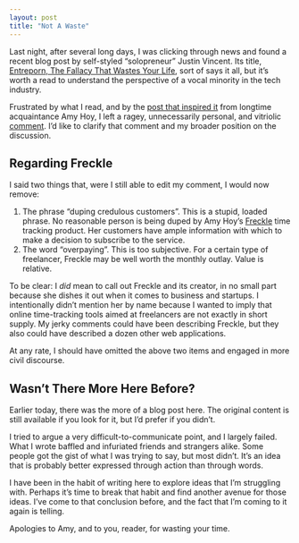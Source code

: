 ```yaml
---
layout: post
title: "Not A Waste"
---
```





Last night, after several long days, I was clicking through news and found a recent blog post by self-styled “solopreneur” Justin Vincent. Its title, [Entreporn, The Fallacy That Wastes Your Life](http://justinvincent.com/page/1392/entreporn-the-fallacy-that-wastes-your-life), sort of says it all, but it’s worth a read to understand the perspective of a vocal minority in the tech industry.

Frustrated by what I read, and by the [post that inspired it](http://unicornfree.com/) from longtime acquaintance Amy Hoy, I left a ragey, unnecessarily personal, and vitriolic [comment](http://news.ycombinator.com/item?id=2338911). I’d like to clarify that comment and my broader position on the discussion.

Regarding Freckle
-----------------

I said two things that, were I still able to edit my comment, I would now remove:

1.  The phrase “duping credulous customers”. This is a stupid, loaded phrase. No reasonable person is being duped by Amy Hoy’s [Freckle](http://letsfreckle.com/) time tracking product. Her customers have ample information with which to make a decision to subscribe to the service.
2.  The word “overpaying”. This is too subjective. For a certain type of freelancer, Freckle may be well worth the monthly outlay. Value is relative.

To be clear: I *did* mean to call out Freckle and its creator, in no small part because she dishes it out when it comes to business and startups. I intentionally didn’t mention her by name because I wanted to imply that online time-tracking tools aimed at freelancers are not exactly in short supply. My jerky comments could have been describing Freckle, but they also could have described a dozen other web applications.

At any rate, I should have omitted the above two items and engaged in more civil discourse.

Wasn’t There More Here Before?
------------------------------

Earlier today, there was the more of a blog post here. The original content is still available if you look for it, but I’d prefer if you didn’t.

I tried to argue a very difficult-to-communicate point, and I largely failed. What I wrote baffled and infuriated friends and strangers alike. Some people got the gist of what I was trying to say, but most didn’t. It’s an idea that is probably better expressed through action than through words.

I have been in the habit of writing here to explore ideas that I’m struggling with. Perhaps it’s time to break that habit and find another avenue for those ideas. I’ve come to that conclusion before, and the fact that I’m coming to it again is telling.

Apologies to Amy, and to you, reader, for wasting your time.
